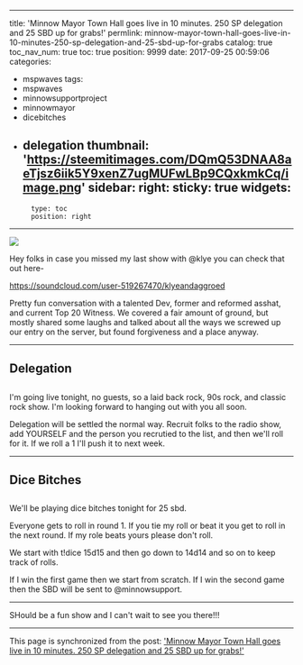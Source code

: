 
---
title: 'Minnow Mayor Town Hall goes live in 10 minutes.  250 SP delegation and 25 SBD up for grabs!'
permlink: minnow-mayor-town-hall-goes-live-in-10-minutes-250-sp-delegation-and-25-sbd-up-for-grabs
catalog: true
toc_nav_num: true
toc: true
position: 9999
date: 2017-09-25 00:59:06
categories:
- mspwaves
tags:
- mspwaves
- minnowsupportproject
- minnowmayor
- dicebitches
- delegation
thumbnail: 'https://steemitimages.com/DQmQ53DNAA8aeTjsz6iik5Y9xenZ7ugMUFwLBp9CQxkmkCq/image.png'
sidebar:
    right:
        sticky: true
widgets:
    -
        type: toc
        position: right
---


![](https://steemitimages.com/DQmQ53DNAA8aeTjsz6iik5Y9xenZ7ugMUFwLBp9CQxkmkCq/image.png)

Hey folks in case you missed my last show with @klye you can check that out here- 

https://soundcloud.com/user-519267470/klyeandaggroed

Pretty fun conversation with a talented Dev, former and reformed asshat, and current Top 20 Witness.  We covered a fair amount of ground, but mostly shared some laughs and talked about all the ways we screwed up our entry on the server, but found forgiveness and a place anyway.

---

## Delegation <h2>

I'm going live tonight, no guests, so a laid back rock, 90s rock, and classic rock show.  I'm looking forward to hanging out with you all soon.

Delegation will be settled the normal way.  Recruit folks to the radio show, add YOURSELF and the person you recrutied to the list, and then we'll roll for it.  If we roll a 1 I'll push it to next week.

---

## Dice Bitches <h2>

We'll be playing dice bitches tonight for 25 sbd.  

Everyone gets to roll in round 1.
If you tie my roll or beat it you get to roll in the next round.
If my role beats yours please don't roll.

We start with t!dice 15d15 and then go down to 14d14 and so on to keep track of rolls.

If I win the first game then we start from scratch.  If I win the second game then the SBD will be sent to @minnowsupport.

---

SHould be a fun show and I can't wait to see you there!!!

- - -

This page is synchronized from the post: ['Minnow Mayor Town Hall goes live in 10 minutes.  250 SP delegation and 25 SBD up for grabs!'](https://steemit.com/@aggroed/minnow-mayor-town-hall-goes-live-in-10-minutes-250-sp-delegation-and-25-sbd-up-for-grabs)
